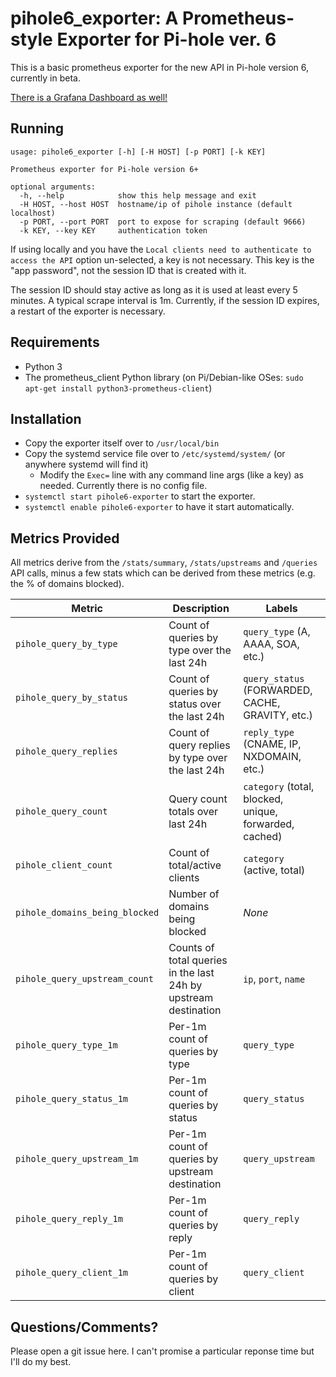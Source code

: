 # pihole6_exporter: A Prometheus-style Exporter for Pi-hole ver. 6

This is a basic prometheus exporter for the new API in Pi-hole version 6, currently in beta.

[There is a Grafana Dashboard as well!](https://grafana.com/grafana/dashboards/20999-pi-hole-ver6-stats/)

## Running

```
usage: pihole6_exporter [-h] [-H HOST] [-p PORT] [-k KEY]

Prometheus exporter for Pi-hole version 6+

optional arguments:
  -h, --help            show this help message and exit
  -H HOST, --host HOST  hostname/ip of pihole instance (default localhost)
  -p PORT, --port PORT  port to expose for scraping (default 9666)
  -k KEY, --key KEY     authentication token
```

If using locally and you have the `Local clients need to authenticate to access the API` option un-selected, a key is not necessary.  This key is the "app password", not the session ID that is created with it.

The session ID should stay active as long as it is used at least every 5 minutes.  A typical scrape interval is 1m.  Currently, if the session ID expires, a restart of the exporter is necessary.

## Requirements

* Python 3
* The prometheus_client Python library (on Pi/Debian-like OSes: `sudo apt-get install python3-prometheus-client`)

## Installation

* Copy the exporter itself over to `/usr/local/bin`
* Copy the systemd service file over to `/etc/systemd/system/` (or anywhere systemd will find it)
    * Modify the `Exec=` line with any command line args (like a key) as needed.  Currently there is no config file.  
* `systemctl start pihole6-exporter` to start the exporter.
* `systemctl enable pihole6-exporter` to have it start automatically.

## Metrics Provided

All metrics derive from the `/stats/summary`, `/stats/upstreams` and `/queries` API calls, minus a few stats which can be derived from these metrics (e.g. the % of domains blocked).

| Metric | Description | Labels |
|--------|-------------|--------|
| `pihole_query_by_type` | Count of queries by type over the last 24h | `query_type` (A, AAAA, SOA, etc.) |
| `pihole_query_by_status` | Count of queries by status over the last 24h | `query_status` (FORWARDED, CACHE, GRAVITY, etc.) |
| `pihole_query_replies` | Count of query replies by type over the last 24h | `reply_type` (CNAME, IP, NXDOMAIN, etc.) |
| `pihole_query_count` | Query count totals over last 24h | `category` (total, blocked, unique, forwarded, cached) |
| `pihole_client_count` | Count of total/active clients | `category` (active, total) |
| `pihole_domains_being_blocked` | Number of domains being blocked | *None* |
| `pihole_query_upstream_count` | Counts of total queries in the last 24h by upstream destination | `ip`, `port`, `name` |
| `pihole_query_type_1m` | Per-1m count of queries by type | `query_type` |
| `pihole_query_status_1m` | Per-1m count of queries by status | `query_status` |
| `pihole_query_upstream_1m` | Per-1m count of queries by upstream destination | `query_upstream` |
| `pihole_query_reply_1m` | Per-1m count of queries by reply | `query_reply` |
| `pihole_query_client_1m` | Per-1m count of queries by client |  `query_client` |

## Questions/Comments?

Please open a git issue here.  I can't promise a particular reponse time but I'll do my best.
